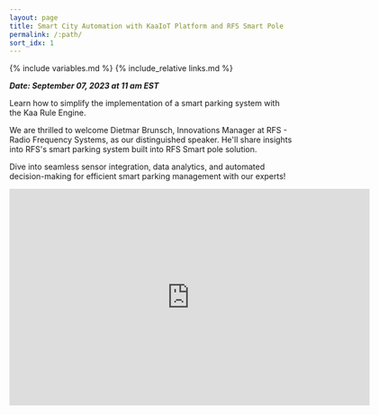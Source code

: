 ```yaml
---
layout: page
title: Smart City Automation with KaaIoT Platform and RFS Smart Pole
permalink: /:path/
sort_idx: 1
---
```


{% include variables.md %}
{% include_relative links.md %}


***Date: September 07, 2023 at 11 am EST***


Learn how to simplify the implementation of a smart parking system with the Kaa Rule Engine.

We are thrilled to welcome Dietmar Brunsch, Innovations Manager at RFS - Radio Frequency Systems, as our distinguished speaker. He'll share insights into RFS's smart parking system built into RFS Smart pole solution.

Dive into seamless sensor integration, data analytics, and automated decision-making for efficient smart parking management with our experts!


<div align="center">
  <iframe width="640" height="385" src="https://www.youtube.com/embed/FwRHvv6W4e8?si=DEB0OW7OVdROM4Lc" frameborder="0" allow="accelerometer; autoplay; encrypted-media; gyroscope; picture-in-picture" allowfullscreen></iframe>
</div>
